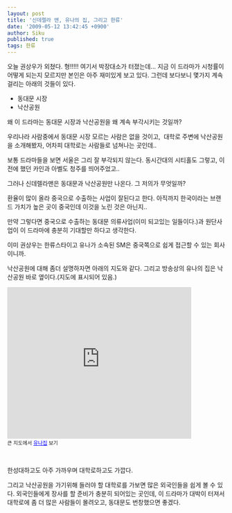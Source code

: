 ```yaml
---
layout: post
title: '신데렐라 맨, 유나의 집, 그리고 한류'
date: '2009-05-12 13:42:45 +0900'
author: Siku
published: true
tags: 한류
---
```

오늘 권상우가 외쳤다. 형!!!!! 여기서 박장대소가 터졌는데...
지금 이 드라마가 시청률이 어떻게 되는지 모르지만 본인은 아주 재미있게 보고 있다. 그런데 보다보니 몇가지 계속 걸리는 아래의 것들이 있다.
<ul>
<li>동대문 시장</li>
<li>낙산공원</li>
</ul>
왜 이 드라마는 동대문 시장과 낙산공원을 왜 계속 부각시키는 것일까?

우리나라 사람중에서 동대문 시장 모르는 사람은 없을 것이고,  대학로 주변에 낙산공원을 소개해봤자, 어차피 대학로는 사람들로 넘쳐나는 곳인데..

보통 드라마들을 보면 서울은 그리 잘 부각되지 않는다. 동시간대의 시티홀도 그렇고, 이전에 했던 카인과 아벨도 청주를 띄어주었고..

그러나 신데렐라맨은 동대문과 낙산공원만 나온다. 그 저의가 무엇일까?

환율이 많이 올라 중국으로 수출하는 사업이 잘된다고 한다. 아직까지 한국이라는 브랜드 가치가 높은 곳이 중국인데 이것을 노린 것은 아닌지..

만약 그렇다면 중국으로 수출하는 동대문 의류사업(이미 되고있는 일들이다.)과 원단사업이 이 드라마에 충분히 기대할만 하다고 생각한다.

이미 권상우는 한류스타이고 유나가 소속된 SM은 중국쪽으로 쉽게 접근할 수 있는 회사이니까.

낙산공원에 대해 좀더 설명하자면 아래의 지도와 같다. 그리고 방송상의 유나의 집은 낙산공원 바로 옆이다.(지도에 표시되어 있음.)
<iframe width="425" height="350" frameborder="0" scrolling="no" marginheight="0" marginwidth="0" src="http://maps.google.com/maps/ms?msa=0&amp;msid=102952652072116805092.000469b72bd03f93edf97&amp;ie=UTF8&amp;ll=37.57977,127.009082&amp;spn=0,0&amp;output=embed"></iframe><br /><small>큰 지도에서 <a href="http://maps.google.com/maps/ms?msa=0&amp;msid=102952652072116805092.000469b72bd03f93edf97&amp;ie=UTF8&amp;ll=37.57977,127.009082&amp;spn=0,0&amp;source=embed" style="color:#0000FF;text-align:left">유나집</a> 보기</small>

 

한성대하고도 아주 가까우며 대학로하고도 가깝다.

그리고 낙산공원을 가기위해 들러야 할 대학로를 가보면 많은 외국인들을 쉽게 볼 수 있다. 외국인들에게 장사를 할 준비가 충분히 되어있는 곳인데, 이 드라마가 대박이 터져서 대학로에 좀 더 많은 사람들이 몰려오고, 동대문도 번창했으면 좋겠다.
